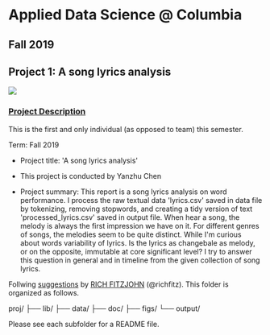 # Applied Data Science @ Columbia
## Fall 2019
## Project 1: A song lyrics analysis

![ ](https://github.com/chenyanzhu43/proj1/blob/master/figs/lyrics.jpg)

### [Project Description](https://github.com/chenyanzhu43/proj1/blob/master/doc)

This is the first and only individual (as opposed to team) this semester.

Term: Fall 2019

+ Project title: 'A song lyrics analysis'

+ This project is conducted by Yanzhu Chen

+ Project summary: This report is a song lyrics analysis on word performance. I process the raw textual data 'lyrics.csv' saved in data file by tokenizing, removing stopwords, and creating a tidy version of text 'processed_lyrics.csv' saved in output file. When hear a song, the melody is always the first impression we have on it. For different genres of songs, the melodies seem to be quite distinct. While I'm curious about words variability of lyrics. Is the lyrics as changebale as melody, or on the opposite, immutable at core significant level?  I try to answer this question in general and in timeline from the given collection of song lyrics.

Follwing [suggestions](https://nicercode.github.io/blog/2013-04-05-projects/) by [RICH FITZJOHN](https://nicercode.github.io/about/#Team) (@richfitz). This folder is organized as follows.


proj/
├── lib/
├── data/
├── doc/
├── figs/
└── output/

Please see each subfolder for a README file.
